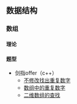 ## 数据结构

### 数组

#### 理论

#### 题型

- 剑指offer（c++）
  - [不修改找出重复数字](/Users/weijunzeng/Documents/Work/Code/DataStructure/剑指offer/03不修改找出重复的数字md)
  - [数组中的重复数字](/Users/weijunzeng/Documents/Work/Code/DataStructure/剑指offer/03数组中的重复数字.md)
  - [二维数组的查找](/Users/weijunzeng/Documents/Work/Code/DataStructure/剑指offer/04二维数组的查找.md)